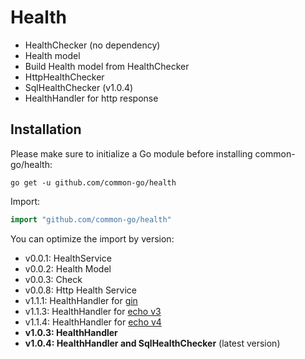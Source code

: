 # Health
- HealthChecker (no dependency)
- Health model
- Build Health model from HealthChecker 
- HttpHealthChecker
- SqlHealthChecker (v1.0.4)
- HealthHandler for http response

## Installation

Please make sure to initialize a Go module before installing common-go/health:

```shell
go get -u github.com/common-go/health
```

Import:

```go
import "github.com/common-go/health"
```

You can optimize the import by version:
- v0.0.1: HealthService
- v0.0.2: Health Model
- v0.0.3: Check
- v0.0.8: Http Health Service
- v1.1.1: HealthHandler for [gin](https://github.com/gin-gonic/gin) 
- v1.1.3: HealthHandler for [echo v3](https://github.com/labstack/echo)
- v1.1.4: HealthHandler for [echo v4](https://github.com/labstack/echo)
- **v1.0.3: HealthHandler**
- **v1.0.4: HealthHandler and SqlHealthChecker** (latest version)